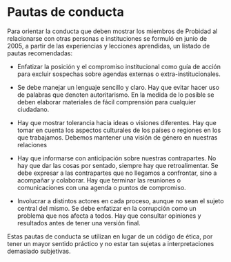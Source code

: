 # Pautas de conducta

Para orientar la conducta que deben mostrar los miembros de Probidad al
relacionarse con otras personas e instituciones se formuló en junio de 2005, a
partir de las experiencias y lecciones aprendidas, un listado de pautas
recomendadas:

- Enfatizar la posición y el compromiso institucional como guía de acción para
excluir sospechas sobre agendas externas o extra-institucionales.

- Se debe manejar un lenguaje sencillo y claro. Hay que evitar hacer uso de
palabras que denoten autoritarismo. En la medida de lo posible se deben elaborar
materiales de fácil comprensión para cualquier ciudadano.

- Hay que mostrar tolerancia hacia ideas o visiones diferentes. Hay que tomar
en cuenta los aspectos culturales de los países o regiones en los que
trabajamos. Debemos mantener una visión de género en nuestras relaciones

- Hay que informarse con anticipación sobre nuestras contrapartes. No hay que
dar las cosas por sentado, siempre hay que retroalimentar. Se debe expresar a
las contrapartes que no llegamos a confrontar, sino a acompañar y colaborar. Hay
que terminar las reuniones o comunicaciones con una agenda o puntos de
compromiso.

- Involucrar a distintos actores en cada proceso, aunque no sean el sujeto
central del mismo. Se debe enfatizar en la corrupción como un problema que nos
afecta a todos. Hay que consultar opiniones y resultados antes de tener una
versión final.

Estas pautas de conducta se utilizan en lugar de un código de ética, por tener
un mayor sentido práctico y no estar tan sujetas a interpretaciones demasiado
subjetivas.
